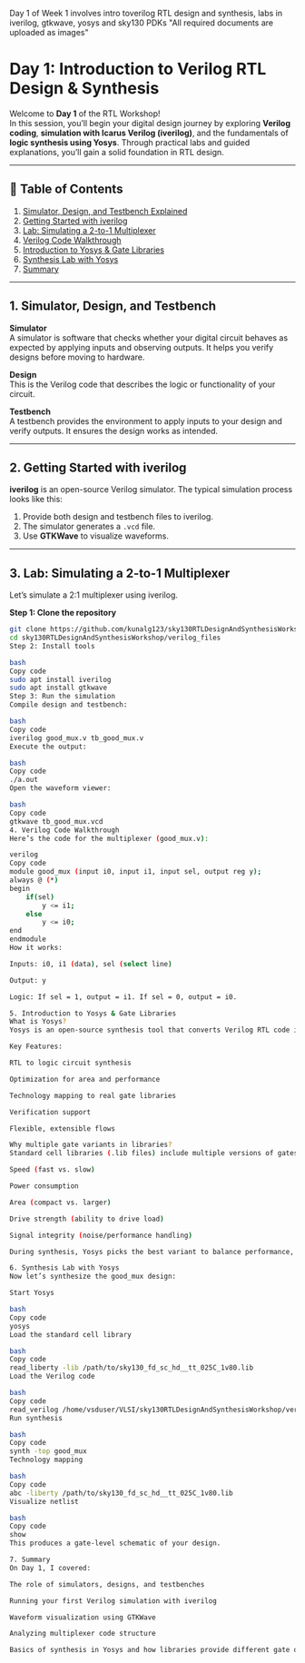 Day 1 of Week 1 involves intro toverilog RTL design and synthesis, labs in iverilog, gtkwave, yosys and sky130 PDKs
"All required documents are uploaded as images"
# Day 1: Introduction to Verilog RTL Design & Synthesis  

Welcome to **Day 1** of the RTL Workshop!  
In this session, you’ll begin your digital design journey by exploring **Verilog coding**, **simulation with Icarus Verilog (iverilog)**, and the fundamentals of **logic synthesis using Yosys**. Through practical labs and guided explanations, you’ll gain a solid foundation in RTL design.  

---

## 📑 Table of Contents
1. [Simulator, Design, and Testbench Explained](#1-simulator-design-and-testbench)  
2. [Getting Started with iverilog](#2-getting-started-with-iverilog)  
3. [Lab: Simulating a 2-to-1 Multiplexer](#3-lab-simulating-a-2-to-1-multiplexer)  
4. [Verilog Code Walkthrough](#4-verilog-code-walkthrough)  
5. [Introduction to Yosys & Gate Libraries](#5-introduction-to-yosys--gate-libraries)  
6. [Synthesis Lab with Yosys](#6-synthesis-lab-with-yosys)  
7. [Summary](#7-summary)  

---

## 1. Simulator, Design, and Testbench  

**Simulator**  
A simulator is software that checks whether your digital circuit behaves as expected by applying inputs and observing outputs. It helps you verify designs before moving to hardware.  

**Design**  
This is the Verilog code that describes the logic or functionality of your circuit.  

**Testbench**  
A testbench provides the environment to apply inputs to your design and verify outputs. It ensures the design works as intended.  

---

## 2. Getting Started with iverilog  

**iverilog** is an open-source Verilog simulator. The typical simulation process looks like this:  

1. Provide both design and testbench files to iverilog.  
2. The simulator generates a `.vcd` file.  
3. Use **GTKWave** to visualize waveforms.  

---

## 3. Lab: Simulating a 2-to-1 Multiplexer  

Let’s simulate a 2:1 multiplexer using iverilog.  

**Step 1: Clone the repository**  
```bash
git clone https://github.com/kunalg123/sky130RTLDesignAndSynthesisWorkshop.git
cd sky130RTLDesignAndSynthesisWorkshop/verilog_files
Step 2: Install tools

bash
Copy code
sudo apt install iverilog
sudo apt install gtkwave
Step 3: Run the simulation
Compile design and testbench:

bash
Copy code
iverilog good_mux.v tb_good_mux.v
Execute the output:

bash
Copy code
./a.out
Open the waveform viewer:

bash
Copy code
gtkwave tb_good_mux.vcd
4. Verilog Code Walkthrough
Here’s the code for the multiplexer (good_mux.v):

verilog
Copy code
module good_mux (input i0, input i1, input sel, output reg y);
always @ (*)
begin
    if(sel)
        y <= i1;
    else 
        y <= i0;
end
endmodule
How it works:

Inputs: i0, i1 (data), sel (select line)

Output: y

Logic: If sel = 1, output = i1. If sel = 0, output = i0.

5. Introduction to Yosys & Gate Libraries
What is Yosys?
Yosys is an open-source synthesis tool that converts Verilog RTL code into a gate-level netlist. It acts as a bridge between design and hardware implementation.

Key Features:

RTL to logic circuit synthesis

Optimization for area and performance

Technology mapping to real gate libraries

Verification support

Flexible, extensible flows

Why multiple gate variants in libraries?
Standard cell libraries (.lib files) include multiple versions of gates such as AND, OR, NOT. These differ by:

Speed (fast vs. slow)

Power consumption

Area (compact vs. larger)

Drive strength (ability to drive load)

Signal integrity (noise/performance handling)

During synthesis, Yosys picks the best variant to balance performance, power, and area.

6. Synthesis Lab with Yosys
Now let’s synthesize the good_mux design:

Start Yosys

bash
Copy code
yosys
Load the standard cell library

bash
Copy code
read_liberty -lib /path/to/sky130_fd_sc_hd__tt_025C_1v80.lib
Load the Verilog code

bash
Copy code
read_verilog /home/vsduser/VLSI/sky130RTLDesignAndSynthesisWorkshop/verilog_files/good_mux.v
Run synthesis

bash
Copy code
synth -top good_mux
Technology mapping

bash
Copy code
abc -liberty /path/to/sky130_fd_sc_hd__tt_025C_1v80.lib
Visualize netlist

bash
Copy code
show
This produces a gate-level schematic of your design.

7. Summary
On Day 1, I covered:

The role of simulators, designs, and testbenches

Running your first Verilog simulation with iverilog

Waveform visualization using GTKWave

Analyzing multiplexer code structure

Basics of synthesis in Yosys and how libraries provide different gate options
